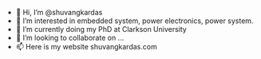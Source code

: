 - 👋 Hi, I’m @shuvangkardas
- 👀 I’m interested in embedded system, power electronics, power system.
- 🌱 I’m currently doing my PhD at Clarkson University
- 💞️ I’m looking to collaborate on ...
- 📫 Here is my website shuvangkardas.com

<!---
shuvangkardas/shuvangkardas is a ✨ special ✨ repository because its `README.md` (this file) appears on your GitHub profile.
You can click the Preview link to take a look at your changes.
--->
